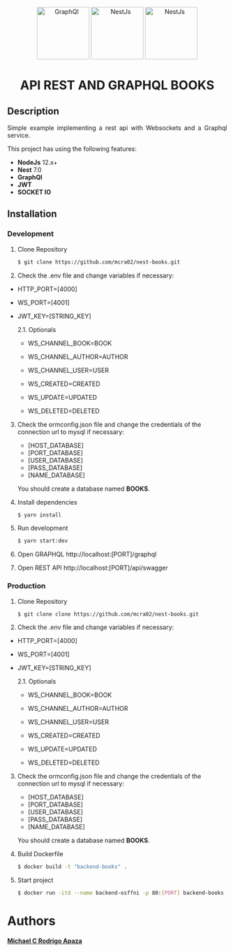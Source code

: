 <p align="center">
    <img src="https://miro.medium.com/max/400/1*nP2C50GK4_-ly_R_mq3juQ.png" width="120" alt="GraphQl" />
    <img src="https://seeklogo.com/images/N/nestjs-logo-09342F76C0-seeklogo.com.png" width="120" alt="NestJs" />
    <img src="https://darwindigital.com/wp-content/uploads/2018/02/RESTful-API-Development-Switzerland.png" width="120" alt="NestJs" />
    </p>

<h1 align="center">
  API REST AND GRAPHQL BOOKS
</h1>

## Description

<p ALIGN="justify">
Simple example implementing a rest api with Websockets and a Graphql service.
</p>

This project has using the following features:

- **NodeJs** 12.x+
- **Nest** 7.0
- **GraphQl**
- **JWT**
- **SOCKET IO**

## Installation

### Development

1. Clone Repository

   ```bash
   $ git clone https://github.com/mcra02/nest-books.git
   ```

2. Check the .env file and change variables if necessary:

- HTTP_PORT=[4000]
- WS_PORT=[4001]
- JWT_KEY=[STRING_KEY]

  2.1. Optionals

  - WS_CHANNEL_BOOK=BOOK
  - WS_CHANNEL_AUTHOR=AUTHOR
  - WS_CHANNEL_USER=USER

  - WS_CREATED=CREATED
  - WS_UPDATE=UPDATED
  - WS_DELETED=DELETED

3. Check the ormconfig.json file and change the credentials of the connection url to mysql if necessary:

   - [HOST_DATABASE]
   - [PORT_DATABASE]
   - [USER_DATABASE]
   - [PASS_DATABASE]
   - [NAME_DATABASE]

   You should create a database named **BOOKS**.

4. Install dependencies

   ```bash
   $ yarn install
   ```

5. Run development

   ```bash
   $ yarn start:dev
   ```

6. Open GRAPHQL http://localhost:[PORT]/graphql

7. Open REST API http://localhost:[PORT]/api/swagger

### Production

1. Clone Repository

   ```bash
   $ git clone clone https://github.com/mcra02/nest-books.git
   ```

2. Check the .env file and change variables if necessary:

- HTTP_PORT=[4000]
- WS_PORT=[4001]
- JWT_KEY=[STRING_KEY]

  2.1. Optionals

  - WS_CHANNEL_BOOK=BOOK
  - WS_CHANNEL_AUTHOR=AUTHOR
  - WS_CHANNEL_USER=USER

  - WS_CREATED=CREATED
  - WS_UPDATE=UPDATED
  - WS_DELETED=DELETED

3. Check the ormconfig.json file and change the credentials of the connection url to mysql if necessary:

   - [HOST_DATABASE]
   - [PORT_DATABASE]
   - [USER_DATABASE]
   - [PASS_DATABASE]
   - [NAME_DATABASE]

   You should create a database named **BOOKS**.

4. Build Dockerfile

   ```bash
   $ docker build -t "backend-books" .
   ```

5. Start project

   ```bash
   $ docker run -itd --name backend-osffni -p 80:[PORT] backend-books
   ```

# Authors

#### [Michael C Rodrigo Apaza ](https://www.facebook.com/MaicolCRodrigo)
